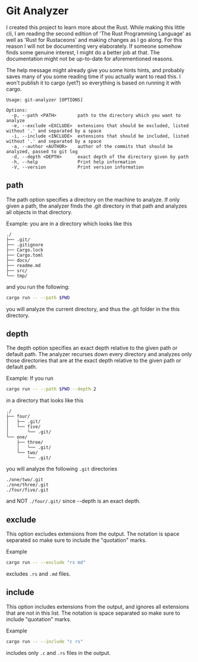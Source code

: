 # Git Analyzer

I created this project to learn more about the Rust. While making this little
cli, I am reading the second edition of 'The Rust Programming Language' as well
as 'Rust for Rustaceons' and making changes as I go along. For this reason I 
will not be documenting very elaborately. If someone somehow finds some genuine
interest, I might do a better job at that. The documentation might not be up-to-date
for aforementioned reasons.

The help message might already give you some hints hints, and probably saves
many of you some reading time if you actually want to read this. I won't publish
it to cargo (yet?) so everything is based on running it with cargo.
``` text
Usage: git-analyzer [OPTIONS]

Options:
  -p, --path <PATH>        path to the directory which you want to analyze
  -e, --exclude <EXCLUDE>  extensions that should be excluded, listed without '.' and separated by a space
  -i, --include <INCLUDE>  extensions that should be included, listed without '.' and separated by a space
  -a, --author <AUTHOR>    author of the commits that should be analyzed, passed to git log
  -d, --depth <DEPTH>      exact depth of the directory given by path
  -h, --help               Print help information
  -V, --version            Print version information
```

## path
The path option specifies a directory on the machine to analyze. If only given
a path, the analyzer finds the .git directory in that path and analyzes all objects
in that directory.

Example: you are in a directory which looks like this
```text
./
├── .git/
├── .gitignore
├── Cargo.lock
├── Cargo.toml
├── docs/
├── readme.md
├── src/
└── tmp/
```
and you run the following:
```zsh
cargo run -- --path $PWD
```
you will analyze the current directory, and thus the .git folder in the this
directory.

## depth
The depth option specifies an exact depth relative to the given path or default
path. The analyzer recurses down every directory and analyzes only those 
directories that are at the exact depth relative to the given path or default path.

Example:
If you run 
```zsh
cargo run -- --path $PWD --depth 2
```
in a directory that looks like this
```text
./
├── four/
│   ├── .git/
│   └── five/
│       └── .git/
└── one/
    ├── three/
    │   └── .git/
    └── two/
        └── .git/
```
you will analyze the following `.git` directories
```text
./one/two/.git
./one/three/.git
./four/five/.git
```
and NOT `./four/.git/` since --depth is an exact depth.

## exclude
This option excludes extensions from the output. The notation is space separated
so make sure to include the "quotation" marks.

Example
```zsh
cargo run -- --exclude "rs md"
```
excludes `.rs` and `.md` files.

## include
This option includes extensions from the output, and ignores all extensions that
are not in this list. The notation is space separated so make sure to include
"quotation" marks.

Example
```zsh
cargo run -- --include "c rs"
```
includes only `.c` and `.rs` files in the output.
